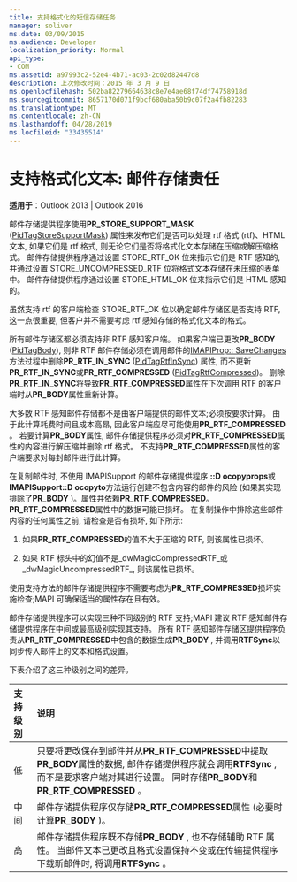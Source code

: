 ```yaml
---
title: 支持格式化的短信存储任务
manager: soliver
ms.date: 03/09/2015
ms.audience: Developer
localization_priority: Normal
api_type:
- COM
ms.assetid: a97993c2-52e4-4b71-ac03-2c02d82447d8
description: 上次修改时间：2015 年 3 月 9 日
ms.openlocfilehash: 502ba82279664638c8e7e4ae68f74df74758918d
ms.sourcegitcommit: 8657170d071f9bcf680aba50b9c07f2a4fb82283
ms.translationtype: MT
ms.contentlocale: zh-CN
ms.lasthandoff: 04/28/2019
ms.locfileid: "33435514"
---
```

# <a name="supporting-formatted-text-message-store-responsibilities"></a>支持格式化文本: 邮件存储责任

  
  
**适用于**：Outlook 2013 | Outlook 2016 
  
邮件存储提供程序使用**PR_STORE_SUPPORT_MASK** ([PidTagStoreSupportMask](pidtagstoresupportmask-canonical-property.md)) 属性来发布它们是否可以处理 rtf 格式 (rtf)、HTML 文本, 如果它们是 rtf 格式, 则无论它们是否将格式化文本存储在压缩或解压缩格式。 邮件存储提供程序通过设置 STORE_RTF_OK 位来指示它们是 RTF 感知的, 并通过设置 STORE_UNCOMPRESSED_RTF 位将格式文本存储在未压缩的表单中。 邮件存储提供程序通过设置 STORE_HTML_OK 位来指示它们是 HTML 感知的。
  
虽然支持 rtf 的客户端检查 STORE_RTF_OK 位以确定邮件存储区是否支持 RTF, 这一点很重要, 但客户并不需要考虑 rtf 感知存储的格式化文本的格式。 
  
所有邮件存储区都必须支持非 RTF 感知客户端。 如果客户端已更改**PR_BODY** ([PidTagBody](pidtagbody-canonical-property.md)), 则非 RTF 邮件存储必须在调用邮件的[IMAPIProp:: SaveChanges](imapiprop-savechanges.md)方法过程中删除**PR_RTF_IN_SYNC** ([PidTagRtfInSync](pidtagrtfinsync-canonical-property.md)) 属性, 而不更新**PR_RTF_IN_SYNC**或**PR_RTF_COMPRESSED** ([PidTagRtfCompressed](pidtagrtfcompressed-canonical-property.md))。 删除**PR_RTF_IN_SYNC**将导致**PR_RTF_COMPRESSED**属性在下次调用 RTF 的客户端时从**PR_BODY**属性重新计算。 [](rtfsync.md) 
  
大多数 RTF 感知邮件存储都不是由客户端提供的邮件文本;必须按要求计算。 由于此计算耗费时间且成本高昂, 因此客户端应尽可能使用**PR_RTF_COMPRESSED** 。 若要计算**PR_BODY**属性, 邮件存储提供程序必须对**PR_RTF_COMPRESSED**属性的内容进行解压缩并删除 rtf 格式。 不支持**PR_RTF_COMPRESSED**属性的客户端要求对每封邮件进行此计算。 
  
在复制邮件时, 不使用 IMAPISupport 的邮件存储提供程序 **::D ocopyprops**或**IMAPISupport::D ocopyto**方法运行创建不包含内容的邮件的风险 (如果其实现排除了**PR_BODY** )。属性并依赖**PR_RTF_COMPRESSED**。 **PR_RTF_COMPRESSED**属性中的数据可能已损坏。 在复制操作中排除这些邮件内容的任何属性之前, 请检查是否有损坏, 如下所示: 
  
1. 如果**PR_RTF_COMPRESSED**的值不大于压缩的 RTF, 则该属性已损坏。 
    
2. 如果 RTF 标头中的幻值不是_dwMagicCompressedRTF_或_dwMagicUncompressedRTF_, 则该属性已损坏。
    
使用支持方法的邮件存储提供程序不需要考虑为**PR_RTF_COMPRESSED**损坏实施检查;MAPI 可确保适当的属性存在且有效。 
  
邮件存储提供程序可以实现三种不同级别的 RTF 支持;MAPI 建议 RTF 感知邮件存储提供程序在中间或最高级别实现其支持。 所有 RTF 感知邮件存储区提供程序负责从**PR_RTF_COMPRESSED**中包含的数据生成**PR_BODY** , 并调用**RTFSync**以同步传入邮件上的文本和格式设置。 
  
下表介绍了这三种级别之间的差异。 
  
|**支持级别**|**说明**|
|:-----|:-----|
|低  <br/> |只要将更改保存到邮件并从**PR_RTF_COMPRESSED**中提取**PR_BODY**属性的数据, 邮件存储提供程序就会调用**RTFSync** , 而不是要求客户端对其进行设置。 同时存储**PR_BODY**和**PR_RTF_COMPRESSED** 。  <br/> |
|中间  <br/> |邮件存储提供程序仅存储**PR_RTF_COMPRESSED**属性 (必要时计算**PR_BODY** )。  <br/> |
|高  <br/> |邮件存储提供程序既不存储**PR_BODY** , 也不存储辅助 RTF 属性。 当邮件文本已更改且格式设置保持不变或在传输提供程序下载新邮件时, 将调用**RTFSync** 。  <br/> |
   

